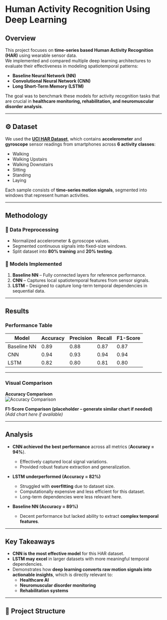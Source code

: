 # Human Activity Recognition Using Deep Learning

##  Overview
This project focuses on **time-series based Human Activity Recognition (HAR)** using wearable sensor data.  
We implemented and compared multiple deep learning architectures to evaluate their effectiveness in modeling spatiotemporal patterns:

- **Baseline Neural Network (NN)**  
- **Convolutional Neural Network (CNN)**  
- **Long Short-Term Memory (LSTM)**  

The goal was to benchmark these models for activity recognition tasks that are crucial in **healthcare monitoring, rehabilitation, and neuromuscular disorder analysis**.

---

## ⚙ Dataset
We used the **[UCI HAR Dataset](https://archive.ics.uci.edu/dataset/240/human+activity+recognition+using+smartphones)**, which contains **accelerometer** and **gyroscope** sensor readings from smartphones across **6 activity classes**:

- Walking  
- Walking Upstairs  
- Walking Downstairs  
- Sitting  
- Standing  
- Laying  

Each sample consists of **time-series motion signals**, segmented into windows that represent human activities.

---

##  Methodology

### 🔹 Data Preprocessing
- Normalized accelerometer & gyroscope values.  
- Segmented continuous signals into fixed-size windows.  
- Split dataset into **80% training** and **20% testing**.  

### 🔹 Models Implemented
1. **Baseline NN** – Fully connected layers for reference performance.  
2. **CNN** – Captures local spatiotemporal features from sensor signals.  
3. **LSTM** – Designed to capture long-term temporal dependencies in sequential data.  

---

##  Results

### Performance Table
| Model        | Accuracy | Precision | Recall | F1-Score |
|--------------|----------|-----------|--------|----------|
| Baseline NN  | 0.89     | 0.88      | 0.87   | 0.87     |
| CNN          | 0.94     | 0.93      | 0.94   | 0.94     |
| LSTM         | 0.82     | 0.80      | 0.81   | 0.80     |

---

### Visual Comparison

**Accuracy Comparison**  
![Accuracy Comparison](2cd9f4d2-9110-4c26-92db-52dd4102309f.png)

**F1-Score Comparison (placeholder – generate similar chart if needed)**  
*(Add chart here if available)*

---

## Analysis
- **CNN achieved the best performance** across all metrics (**Accuracy = 94%**).  
  - Effectively captured local signal variations.  
  - Provided robust feature extraction and generalization.  

- **LSTM underperformed (Accuracy = 82%)**  
  - Struggled with **overfitting** due to dataset size.  
  - Computationally expensive and less efficient for this dataset.  
  - Long-term dependencies were less relevant here.  

- **Baseline NN (Accuracy = 89%)**  
  - Decent performance but lacked ability to extract **complex temporal features**.  

---

## Key Takeaways
- **CNN is the most effective model** for this HAR dataset.  
- **LSTM may excel** in larger datasets with more meaningful temporal dependencies.  
- Demonstrates how **deep learning converts raw motion signals into actionable insights**, which is directly relevant to:  
  - **Healthcare AI**  
  - **Neuromuscular disorder monitoring**  
  - **Rehabilitation systems**  

---

## 📂 Project Structure
